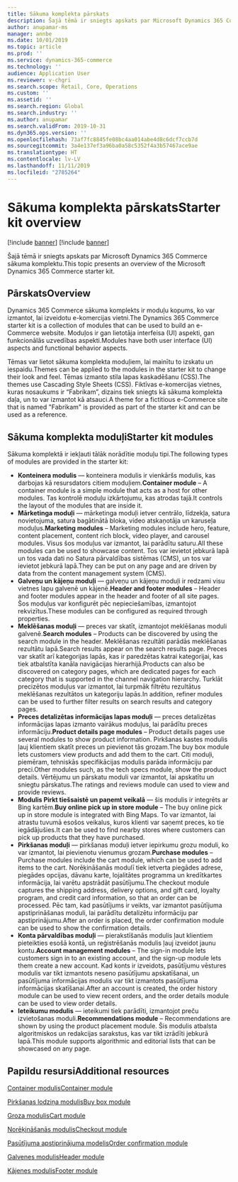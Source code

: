 ```yaml
---
title: Sākuma komplekta pārskats
description: Šajā tēmā ir sniegts apskats par Microsoft Dynamics 365 Commerce sākuma komplektu.
author: anupamar-ms
manager: annbe
ms.date: 10/01/2019
ms.topic: article
ms.prod: ''
ms.service: dynamics-365-commerce
ms.technology: ''
audience: Application User
ms.reviewer: v-chgri
ms.search.scope: Retail, Core, Operations
ms.custom: ''
ms.assetid: ''
ms.search.region: Global
ms.search.industry: ''
ms.author: anupamar
ms.search.validFrom: 2019-10-31
ms.dyn365.ops.version: ''
ms.openlocfilehash: 73af7fc8845fe08bc4aa014abe4d8c6dcf7ccb7d
ms.sourcegitcommit: 3a4e137ef3a96ba0a58c5352f4a3b57467ace9ae
ms.translationtype: HT
ms.contentlocale: lv-LV
ms.lasthandoff: 11/11/2019
ms.locfileid: "2785264"
---
```

# <a name="starter-kit-overview"></a><span data-ttu-id="d7119-103">Sākuma komplekta pārskats</span><span class="sxs-lookup"><span data-stu-id="d7119-103">Starter kit overview</span></span>

[!include [banner](includes/preview-banner.md)]
[!include [banner](includes/banner.md)]

<span data-ttu-id="d7119-104">Šajā tēmā ir sniegts apskats par Microsoft Dynamics 365 Commerce sākuma komplektu.</span><span class="sxs-lookup"><span data-stu-id="d7119-104">This topic presents an overview of the Microsoft Dynamics 365 Commerce starter kit.</span></span>

## <a name="overview"></a><span data-ttu-id="d7119-105">Pārskats</span><span class="sxs-lookup"><span data-stu-id="d7119-105">Overview</span></span>

<span data-ttu-id="d7119-106">Dynamics 365 Commerce sākuma komplekts ir moduļu kopums, ko var izmantot, lai izveidotu e-komercijas vietni.</span><span class="sxs-lookup"><span data-stu-id="d7119-106">The Dynamics 365 Commerce starter kit is a collection of modules that can be used to build an e-Commerce website.</span></span> <span data-ttu-id="d7119-107">Moduļos ir gan lietotāja interfeisa (UI) aspekti, gan funkcionālās uzvedības aspekti.</span><span class="sxs-lookup"><span data-stu-id="d7119-107">Modules have both user interface (UI) aspects and functional behavior aspects.</span></span>

<span data-ttu-id="d7119-108">Tēmas var lietot sākuma komplekta moduļiem, lai mainītu to izskatu un iespaidu.</span><span class="sxs-lookup"><span data-stu-id="d7119-108">Themes can be applied to the modules in the starter kit to change their look and feel.</span></span> <span data-ttu-id="d7119-109">Tēmas izmanto stila lapas kaskadēšanu (CSS).</span><span class="sxs-lookup"><span data-stu-id="d7119-109">The themes use Cascading Style Sheets (CSS).</span></span> <span data-ttu-id="d7119-110">Fiktīvas e-komercijas vietnes, kuras nosaukums ir “Fabrikam”, dizains tiek sniegts kā sākuma komplekta daļa, un to var izmantot kā atsauci.</span><span class="sxs-lookup"><span data-stu-id="d7119-110">A theme for a fictitious e-Commerce site that is named "Fabrikam" is provided as part of the starter kit and can be used as a reference.</span></span>

## <a name="starter-kit-modules"></a><span data-ttu-id="d7119-111">Sākuma komplekta moduļi</span><span class="sxs-lookup"><span data-stu-id="d7119-111">Starter kit modules</span></span>

<span data-ttu-id="d7119-112">Sākuma komplektā ir iekļauti tālāk norādītie moduļu tipi.</span><span class="sxs-lookup"><span data-stu-id="d7119-112">The following types of modules are provided in the starter kit:</span></span>

- <span data-ttu-id="d7119-113">**Konteinera modulis** — konteinera modulis ir vienkāršs modulis, kas darbojas kā resursdators citiem moduļiem.</span><span class="sxs-lookup"><span data-stu-id="d7119-113">**Container module** – A container module is a simple module that acts as a host for other modules.</span></span> <span data-ttu-id="d7119-114">Tas kontrolē moduļu izkārtojumu, kas atrodas tajā.</span><span class="sxs-lookup"><span data-stu-id="d7119-114">It controls the layout of the modules that are inside it.</span></span>
- <span data-ttu-id="d7119-115">**Mārketinga moduļi** — mārketinga moduļi ietver centrālo, līdzekļa, satura novietojuma, satura bagātinātā bloka, video atskaņotāja un karuseļa moduļus.</span><span class="sxs-lookup"><span data-stu-id="d7119-115">**Marketing modules** – Marketing modules include hero, feature, content placement, content rich block, video player, and carousel modules.</span></span> <span data-ttu-id="d7119-116">Visus šos moduļus var izmantot, lai parādītu saturu.</span><span class="sxs-lookup"><span data-stu-id="d7119-116">All these modules can be used to showcase content.</span></span> <span data-ttu-id="d7119-117">Tos var ievietot jebkurā lapā un tos vada dati no Satura pārvaldības sistēmas (CMS), un tos var ievietot jebkurā lapā.</span><span class="sxs-lookup"><span data-stu-id="d7119-117">They can be put on any page and are driven by data from the content management system (CMS).</span></span>
- <span data-ttu-id="d7119-118">**Galveņu un kājeņu moduļi** — galveņu un kājeņu moduļi ir redzami visu vietnes lapu galvenē un kājenē.</span><span class="sxs-lookup"><span data-stu-id="d7119-118">**Header and footer modules** – Header and footer modules appear in the header and footer of all site pages.</span></span> <span data-ttu-id="d7119-119">Šos moduļus var konfigurēt pēc nepieciešamības, izmantojot rekvizītus.</span><span class="sxs-lookup"><span data-stu-id="d7119-119">These modules can be configured as required through properties.</span></span>
- <span data-ttu-id="d7119-120">**Meklēšanas moduļi** — preces var skatīt, izmantojot meklēšanas moduli galvenē.</span><span class="sxs-lookup"><span data-stu-id="d7119-120">**Search modules** – Products can be discovered by using the search module in the header.</span></span> <span data-ttu-id="d7119-121">Meklēšanas rezultāti parādās meklēšanas rezultātu lapā.</span><span class="sxs-lookup"><span data-stu-id="d7119-121">Search results appear on the search results page.</span></span> <span data-ttu-id="d7119-122">Preces var skatīt arī kategorijas lapās, kas ir paredzētas katrai kategorijai, kas tiek atbalstīta kanāla navigācijas hierarhijā.</span><span class="sxs-lookup"><span data-stu-id="d7119-122">Products can also be discovered on category pages, which are dedicated pages for each category that is supported in the channel navigation hierarchy.</span></span> <span data-ttu-id="d7119-123">Turklāt precizētos moduļus var izmantot, lai turpmāk filtrētu rezultātus meklēšanas rezultātos un kategoriju lapās.</span><span class="sxs-lookup"><span data-stu-id="d7119-123">In addition, refiner modules can be used to further filter results on search results and category pages.</span></span>
- <span data-ttu-id="d7119-124">**Preces detalizētas informācijas lapas moduļi** — preces detalizētas informācijas lapas izmanto vairākus moduļus, lai parādītu preces informāciju.</span><span class="sxs-lookup"><span data-stu-id="d7119-124">**Product details page modules** – Product details pages use several modules to show product information.</span></span> <span data-ttu-id="d7119-125">Pirkšanas kastes modulis ļauj klientiem skatīt preces un pievienot tās grozam.</span><span class="sxs-lookup"><span data-stu-id="d7119-125">The buy box module lets customers view products and add them to the cart.</span></span> <span data-ttu-id="d7119-126">Citi moduļi, piemēram, tehniskās specifikācijas modulis parāda informāciju par preci.</span><span class="sxs-lookup"><span data-stu-id="d7119-126">Other modules such, as the tech specs module, show the product details.</span></span> <span data-ttu-id="d7119-127">Vērtējumu un pārskatu moduli var izmantot, lai apskatītu un sniegtu pārskatus.</span><span class="sxs-lookup"><span data-stu-id="d7119-127">The ratings and reviews module can used to view and provide reviews.</span></span>
- <span data-ttu-id="d7119-128">**Modulis Pirkt tiešsaistē un paņemt veikalā** — šis modulis ir integrēts ar Bing kartēm.</span><span class="sxs-lookup"><span data-stu-id="d7119-128">**Buy online pick up in store module** – The buy online pick up in store module is integrated with Bing Maps.</span></span> <span data-ttu-id="d7119-129">To var izmantot, lai atrastu tuvumā esošos veikalus, kuros klienti var saņemt preces, ko tie iegādājušies.</span><span class="sxs-lookup"><span data-stu-id="d7119-129">It can be used to find nearby stores where customers can pick up products that they have purchased.</span></span>
- <span data-ttu-id="d7119-130">**Pirkšanas moduļi** — pirkšanas moduļi ietver iepirkumu grozu moduli, ko var izmantot, lai pievienotu vienumus grozam.</span><span class="sxs-lookup"><span data-stu-id="d7119-130">**Purchase modules** – Purchase modules include the cart module, which can be used to add items to the cart.</span></span> <span data-ttu-id="d7119-131">Norēķināšanās modulī tiek ietverta piegādes adrese, piegādes opcijas, dāvanu karte, lojalitātes programma un kredītkartes informācija, lai varētu apstrādāt pasūtījumu.</span><span class="sxs-lookup"><span data-stu-id="d7119-131">The checkout module captures the shipping address, delivery options, and gift card, loyalty program, and credit card information, so that an order can be processed.</span></span> <span data-ttu-id="d7119-132">Pēc tam, kad pasūtījums ir veikts, var izmantot pasūtījuma apstiprināšanas moduli, lai parādītu detalizētu informāciju par apstiprinājumu.</span><span class="sxs-lookup"><span data-stu-id="d7119-132">After an order is placed, the order confirmation module can be used to show the confirmation details.</span></span>
- <span data-ttu-id="d7119-133">**Konta pārvaldības moduļi** — pierakstīšanās modulis ļaut klientiem pieteikties esošā kontā, un reģistrēšanās modulis ļauj izveidot jaunu kontu.</span><span class="sxs-lookup"><span data-stu-id="d7119-133">**Account management modules** – The sign-in module lets customers sign in to an existing account, and the sign-up module lets them create a new account.</span></span> <span data-ttu-id="d7119-134">Kad konts ir izveidots, pasūtījumu vēstures modulis var tikt izmantots neseno pasūtījumu apskatīšanai, un pasūtījuma informācijas modulis var tikt izmantots pasūtījuma informācijas skatīšanai.</span><span class="sxs-lookup"><span data-stu-id="d7119-134">After an account is created, the order history module can be used to view recent orders, and the order details module can be used to view order details.</span></span>
- <span data-ttu-id="d7119-135">**Ieteikumu modulis** — ieteikumi tiek parādīti, izmantojot preču izvietošanas moduli.</span><span class="sxs-lookup"><span data-stu-id="d7119-135">**Recommendations module** – Recommendations are shown by using the product placement module.</span></span> <span data-ttu-id="d7119-136">Šis modulis atbalsta algoritmiskos un redakcijas sarakstus, kas var tikt izrādīti jebkurā lapā.</span><span class="sxs-lookup"><span data-stu-id="d7119-136">This module supports algorithmic and editorial lists that can be showcased on any page.</span></span>

## <a name="additional-resources"></a><span data-ttu-id="d7119-137">Papildu resursi</span><span class="sxs-lookup"><span data-stu-id="d7119-137">Additional resources</span></span>

[<span data-ttu-id="d7119-138">Container modulis</span><span class="sxs-lookup"><span data-stu-id="d7119-138">Container module</span></span>](add-container-module.md)

[<span data-ttu-id="d7119-139">Pirkšanas lodziņa modulis</span><span class="sxs-lookup"><span data-stu-id="d7119-139">Buy box module</span></span>](add-buy-box.md)

[<span data-ttu-id="d7119-140">Groza modulis</span><span class="sxs-lookup"><span data-stu-id="d7119-140">Cart module</span></span>](add-cart-module.md)

[<span data-ttu-id="d7119-141">Norēķināšanās modulis</span><span class="sxs-lookup"><span data-stu-id="d7119-141">Checkout module</span></span>](add-checkout-module.md)

[<span data-ttu-id="d7119-142">Pasūtījuma apstiprinājuma modelis</span><span class="sxs-lookup"><span data-stu-id="d7119-142">Order confirmation module</span></span>](order-confirmation-module.md)

[<span data-ttu-id="d7119-143">Galvenes modulis</span><span class="sxs-lookup"><span data-stu-id="d7119-143">Header module</span></span>](author-header-module.md)

[<span data-ttu-id="d7119-144">Kājenes modulis</span><span class="sxs-lookup"><span data-stu-id="d7119-144">Footer module</span></span>](author-footer-module.md)
